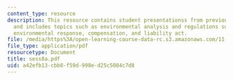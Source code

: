 ```yaml
---
content_type: resource
description: This resource contains student presentationss from previous session 7
  and includes topics such as environmental analysis and regulations such as CERCLA-comprehensive
  environmental response, compensation, and liability act.
file: /media/https%3A/open-learning-course-data-rc.s3.amazonaws.com/11-945-katrina-practicum-spring-2006/a42efb13cbb8f59d998ed25c5084c7d8_sess8a.pdf
file_type: application/pdf
resourcetype: Document
title: sess8a.pdf
uid: a42efb13-cbb8-f59d-998e-d25c5084c7d8
---
```


